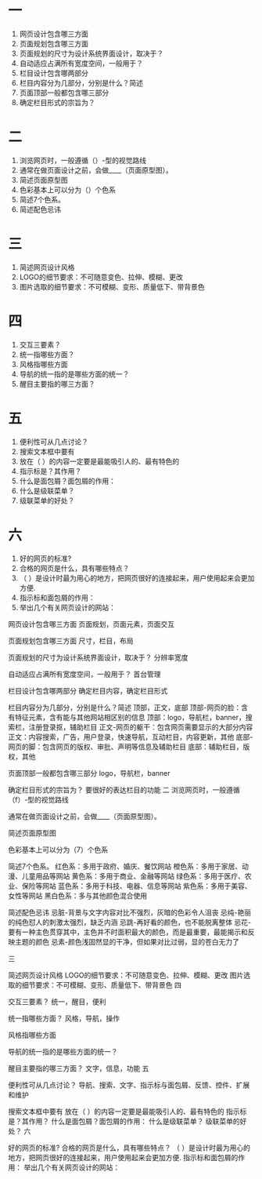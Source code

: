 # 一
1. 网页设计包含哪三方面
2. 页面规划包含哪三方面
3. 页面规划的尺寸为设计系统界面设计，取决于？
4. 自动适应占满所有宽度空间，一般用于？
5. 栏目设计包含哪两部分
6. 栏目内容分为几部分，分别是什么？简述
7. 页面顶部一般都包含哪三部分
8. 确定栏目形式的宗旨为？

# 二
1. 浏览网页时，一般遵循（）-型的视觉路线
2. 通常在做页面设计之前，会做____（页面原型图）。
3. 简述页面原型图
4. 色彩基本上可以分为（）个色系
5. 简述7个色系。
6. 简述配色忌讳

# 三 
1. 简述网页设计风格
2. LOGO的细节要求：不可随意变色、拉伸、模糊、更改
3. 图片选取的细节要求：不可模糊、变形、质量低下、带背景色

# 四
1. 交互三要素？
2. 统一指哪些方面？
3. 风格指哪些方面
4. 导航的统一指的是哪些方面的统一？
5. 醒目主要指的哪三方面？

# 五
1. 便利性可从几点讨论？
2. 搜索文本框中要有
3. 放在（ ）的内容一定要是最能吸引人的、最有特色的
4. 指示标是？其作用？
5. 什么是面包屑？面包屑的作用：
6. 什么是级联菜单？
7. 级联菜单的好处？

# 六
1. 好的网页的标准?
2. 合格的网页是什么，具有哪些特点？
3. （ ）是设计时最为用心的地方，把网页很好的连接起来，用户使用起来会更加方便.
4. 指示标和面包屑的作用：
5. 举出几个有关网页设计的网站：


网页设计包含哪三方面
页面规划，页面元素，页面交互

页面规划包含哪三方面
尺寸，栏目，布局

页面规划的尺寸为设计系统界面设计，取决于？
分辨率宽度

自动适应占满所有宽度空间，一般用于？
首台管理

栏目设计包含哪两部分
确定栏目内容，确定栏目形式

栏目内容分为几部分，分别是什么？简述
顶部，正文，底部
顶部-网页的脸：含有特征元素，含有能与其他网站相区别的信息
顶部：logo，导航栏，banner，搜索栏，注册登录抠，辅助栏目
正文-网页的躯干：包含网页需要显示的大部分内容
正文：内容搜索，广告，用户登录，快速导航，互动栏目，内容更新，其他
底部-网页的脚：包含网页的版权、审批、声明等信息及辅助栏目
底部：辅助栏目，版权，其他

页面顶部一般都包含哪三部分
logo，导航栏，banner

确定栏目形式的宗旨为？
要很好的表达栏目的功能
二
浏览网页时，一般遵循（f）-型的视觉路线

通常在做页面设计之前，会做____（页面原型图）。

简述页面原型图

色彩基本上可以分为（7）个色系

简述7个色系。
红色系：多用于政府、婚庆、餐饮网站
	橙色系：多用于家居、动漫、儿童用品等网站
	黄色系：多用于商业、金融等网站
	绿色系：多用于医疗、农业、保险等网站
	蓝色系：多用于科技、电器、信息等网站
	紫色系：多用于美容、女性等网站
	黑白色系：多与其他颜色混合使用 

简述配色忌讳
忌脏-背景与文字内容对比不强烈，灰暗的色彩令人沮丧
	忌纯-艳丽的纯色怼人的刺激太强烈，缺乏内涵
	忌跳-再好看的颜色，也不能脱离整体
	忌花-要有一种主色贯穿其中，主色并不时面积最大的颜色，而是最重要，最能揭示和反映主题的颜色
	忌素-颜色浅固然显的干净，但如果对比过弱，显的苍白无力了

三

简述网页设计风格
LOGO的细节要求：不可随意变色、拉伸、模糊、更改
图片选取的细节要求：不可模糊、变形、质量低下、带背景色
四

交互三要素？
统一，醒目，便利

统一指哪些方面？
风格，导航，操作

风格指哪些方面

导航的统一指的是哪些方面的统一？

醒目主要指的哪三方面？
文字，信息，功能
五

便利性可从几点讨论？
导航、搜索、文字、指示标与面包屑、反馈、控件、扩展和维护

搜索文本框中要有
放在（ ）的内容一定要是最能吸引人的、最有特色的
指示标是？其作用？
什么是面包屑？面包屑的作用：
什么是级联菜单？
级联菜单的好处？
六

好的网页的标准?
合格的网页是什么，具有哪些特点？
（ ）是设计时最为用心的地方，把网页很好的连接起来，用户使用起来会更加方便.
指示标和面包屑的作用：
举出几个有关网页设计的网站：
